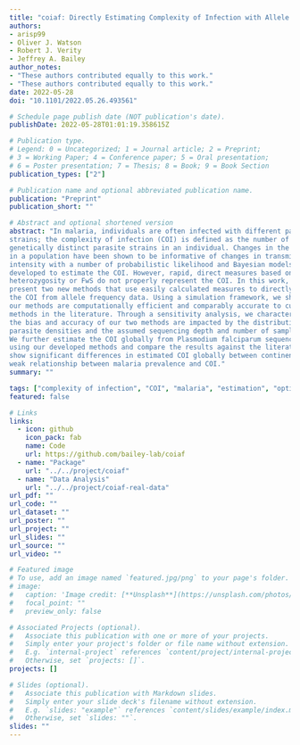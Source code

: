 ```yaml
---
title: "coiaf: Directly Estimating Complexity of Infection with Allele Frequencies"
authors: 
- arisp99
- Oliver J. Watson
- Robert J. Verity
- Jeffrey A. Bailey
author_notes:
- "These authors contributed equally to this work."
- "These authors contributed equally to this work."
date: 2022-05-28
doi: "10.1101/2022.05.26.493561"

# Schedule page publish date (NOT publication's date).
publishDate: 2022-05-28T01:01:19.358615Z

# Publication type.
# Legend: 0 = Uncategorized; 1 = Journal article; 2 = Preprint;
# 3 = Working Paper; 4 = Conference paper; 5 = Oral presentation; 
# 6 = Poster presentation; 7 = Thesis; 8 = Book; 9 = Book Section
publication_types: ["2"]

# Publication name and optional abbreviated publication name.
publication: "Preprint"
publication_short: ""

# Abstract and optional shortened version
abstract: "In malaria, individuals are often infected with different parasite
strains; the complexity of infection (COI) is defined as the number of
genetically distinct parasite strains in an individual. Changes in the mean COI
in a population have been shown to be informative of changes in transmission
intensity with a number of probabilistic likelihood and Bayesian models now
developed to estimate the COI. However, rapid, direct measures based on
heterozygosity or FwS do not properly represent the COI. In this work, we
present two new methods that use easily calculated measures to directly estimate
the COI from allele frequency data. Using a simulation framework, we show that
our methods are computationally efficient and comparably accurate to current
methods in the literature. Through a sensitivity analysis, we characterize how
the bias and accuracy of our two methods are impacted by the distribution of
parasite densities and the assumed sequencing depth and number of sampled loci.
We further estimate the COI globally from Plasmodium falciparum sequencing data
using our developed methods and compare the results against the literature. We
show significant differences in estimated COI globally between continents and a
weak relationship between malaria prevalence and COI."
summary: ""

tags: ["complexity of infection", "COI", "malaria", "estimation", "optimization", "allele frequencies"]
featured: false

# Links
links:
  - icon: github
    icon_pack: fab
    name: Code
    url: https://github.com/bailey-lab/coiaf
  - name: "Package"
    url: "../../project/coiaf"
  - name: "Data Analysis"
    url: "../../project/coiaf-real-data"
url_pdf: ""
url_code: ""
url_dataset: ""
url_poster: ""
url_project: ""
url_slides: ""
url_source: ""
url_video: ""

# Featured image
# To use, add an image named `featured.jpg/png` to your page's folder. 
# image:
#   caption: 'Image credit: [**Unsplash**](https://unsplash.com/photos/jdD8gXaTZsc)'
#   focal_point: ""
#   preview_only: false

# Associated Projects (optional).
#   Associate this publication with one or more of your projects.
#   Simply enter your project's folder or file name without extension.
#   E.g. `internal-project` references `content/project/internal-project/index.md`.
#   Otherwise, set `projects: []`.
projects: []

# Slides (optional).
#   Associate this publication with Markdown slides.
#   Simply enter your slide deck's filename without extension.
#   E.g. `slides: "example"` references `content/slides/example/index.md`.
#   Otherwise, set `slides: ""`.
slides: ""
---
```


